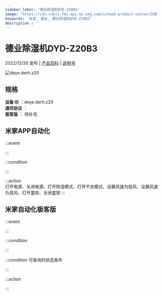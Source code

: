 ```yaml
---
sidebar_label: '德业除湿机DYD-Z20B3'
image: 'https://cdn.cnbj1.fds.api.mi-img.com/iotweb-product-center/2d8f0ed950b265ed38ee6acb8ec15975_1668579088760.png?GalaxyAccessKeyId=AKVGLQWBOVIRQ3XLEW&Expires=9223372036854775807&Signature=Xm0D7xQHBTSanF6gorD0qZfbo00='
keywords: '米家, 德业, 德业除湿机DYD-Z20B3'
description : ''
---
```

# 德业除湿机DYD-Z20B3

2022/12/30 发布 | [产品百科](https://home.mi.com/webapp/content/baike/product/index.html?model=deye.derh.z20/) | [说明书](https://home.mi.com/views/introduction.html?model=deye.derh.z20&region=cn)

![deye.derh.z20](https://cdn.cnbj1.fds.api.mi-img.com/iotweb-product-center/2d8f0ed950b265ed38ee6acb8ec15975_1668579088760.png?GalaxyAccessKeyId=AKVGLQWBOVIRQ3XLEW&Expires=9223372036854775807&Signature=Xm0D7xQHBTSanF6gorD0qZfbo00=)

## 规格  
> 
**设备 ID** ：deye.derh.z20  
**通讯协议** ：  
**极客版**  ： 待补充 


## 米家APP自动化  

:::event  

:::

:::condition  

:::

:::action   
打开电源、关闭电源、打开除湿模式、打开干衣模式、设置风速为低风、设置风速为高风、打开童锁、关闭童锁
:::

## 米家自动化极客版  

:::event  

:::

:::condition  

:::

:::condition 可查询的状态条件  

:::

:::action  

:::

        
